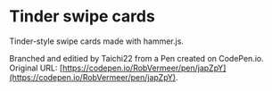 # Tinder swipe cards

Tinder-style swipe cards made with hammer.js.

Branched and editied by Taichi22 from a Pen created on CodePen.io. Original URL: [https://codepen.io/RobVermeer/pen/japZpY](https://codepen.io/RobVermeer/pen/japZpY).

